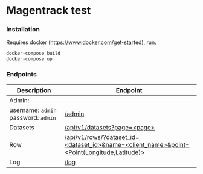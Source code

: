 # Magentrack test

### Installation

Requires docker (https://www.docker.com/get-started), run:

```sh
docker-compose build
docker-compose up
```

### Endpoints
| Description | Endpoint |
| ------ | ------ |
| Admin: 
username: ```admin``` password: ```admin``` | [/admin][Admin] |
| Datasets | [/api/v1/datasets?page=\<page\>][Data] |
| Row | [/api/v1/rows/?dataset_id=<dataset_id>&name=<client_name>&point=<Point(Longitude,Latitude)>][Row] |
| Log | [/log][Log] |


   [Admin]: <http://localhost:8000/admin/>
   [Data]: <http://localhost:8000/api/v1/datasets/>
   [Row]: <http://localhost:8000/api/v1/rows/>
   [Log]: <http://localhost:8000/log/>
